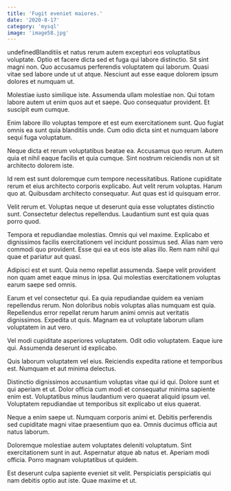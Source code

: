 ```yaml
---
title: 'Fugit eveniet maiores.'
date: '2020-8-17'
category: 'mysql'
image: 'image58.jpg'
---
```


undefinedBlanditiis et natus rerum autem excepturi eos voluptatibus voluptate. Optio et facere dicta sed et fuga qui labore distinctio. Sit sint magni non. Quo accusamus perferendis voluptatem qui laborum. Quasi vitae sed labore unde ut ut atque. Nesciunt aut esse eaque dolorem ipsum dolores et numquam ut.
 Molestiae iusto similique iste. Assumenda ullam molestiae non. Qui totam labore autem ut enim quos aut et saepe. Quo consequatur provident. Et suscipit eum cumque.
 Enim labore illo voluptas tempore et est eum exercitationem sunt. Quo fugiat omnis ea sunt quia blanditiis unde. Cum odio dicta sint et numquam labore sequi fuga voluptatum.

Neque dicta et rerum voluptatibus beatae ea. Accusamus quo rerum. Autem quia et nihil eaque facilis et quia cumque. Sint nostrum reiciendis non ut sit architecto dolorem iste.
 Id rem est sunt doloremque cum tempore necessitatibus. Ratione cupiditate rerum et eius architecto corporis explicabo. Aut velit rerum voluptas. Harum quo at. Quibusdam architecto consequatur. Aut quas est id quisquam error.
 Velit rerum et. Voluptas neque ut deserunt quia esse voluptates distinctio sunt. Consectetur delectus repellendus. Laudantium sunt est quia quas porro quod.

Tempora et repudiandae molestias. Omnis qui vel maxime. Explicabo et dignissimos facilis exercitationem vel incidunt possimus sed. Alias nam vero commodi quo provident. Esse qui ea ut eos iste alias illo. Rem nam nihil qui quae et pariatur aut quasi.
 Adipisci est et sunt. Quia nemo repellat assumenda. Saepe velit provident non quam amet eaque minus in ipsa. Qui molestias exercitationem voluptas earum saepe sed omnis.
 Earum et vel consectetur qui. Ea quia repudiandae quidem ea veniam repellendus rerum. Non doloribus nobis voluptas alias numquam est quia. Repellendus error repellat rerum harum animi omnis aut veritatis dignissimos. Expedita ut quis. Magnam ea ut voluptate laborum ullam voluptatem in aut vero.

Vel modi cupiditate asperiores voluptatem. Odit odio voluptatem. Eaque iure qui. Assumenda deserunt id explicabo.
 Quis laborum voluptatem vel eius. Reiciendis expedita ratione et temporibus est. Numquam et aut minima delectus.
 Distinctio dignissimos accusantium voluptas vitae qui id qui. Dolore sunt et qui aperiam et ut. Dolor officia cum modi et consequatur minima sapiente enim est. Voluptatibus minus laudantium vero quaerat aliquid ipsum vel. Voluptatem repudiandae ut temporibus sit explicabo ut eius quaerat.

Neque a enim saepe ut. Numquam corporis animi et. Debitis perferendis sed cupiditate magni vitae praesentium quo ea. Omnis ducimus officia aut natus laborum.
 Doloremque molestiae autem voluptates deleniti voluptatum. Sint exercitationem sunt in aut. Aspernatur atque ab natus et. Aperiam modi officia. Porro magnam voluptatibus ut quidem.
 Est deserunt culpa sapiente eveniet sit velit. Perspiciatis perspiciatis qui nam debitis optio aut iste. Quae maxime et ut.


